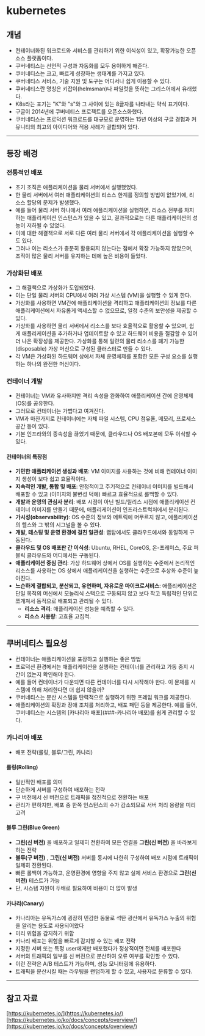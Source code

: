 # kubernetes 

## 개념
- 컨테이너화된 워크로드와 서비스를 관리하기 위한 이식성이 있고, 확장가능한 오픈소스 플랫폼이다.
- 쿠버네티스는 선언적 구성과 자동화를 모두 용이하게 해준다.
- 쿠버네티스는 크고, 빠르게 성장하는 생태계를 가지고 있다.
- 쿠버네티스 서비스, 기술 지원 및 도구는 어디서나 쉽게 이용할 수 있다.
- 쿠버네티스란 명칭은 키잡이(helmsman)나 파일럿을 뜻하는 그리스어에서 유래했다.
- K8s라는 표기는 "K"와 "s"와 그 사이에 있는 8글자를 나타내는 약식 표기이다.
- 구글이 2014년에 쿠버네티스 프로젝트를 오픈소스화했다.
- 쿠버네티스는 프로덕션 워크로드를 대규모로 운영하는 15년 이상의 구글 경험과 커뮤니티의 최고의 아이디어와 적용 사례가 결합되어 있다.

---

## 등장 배경
### 전통적인 배포
- 초기 조직은 애플리케이션을 물리 서버에서 실행했었다.
- 한 물리 서버에서 여러 애플리케이션의 리소스 한계를 정의할 방법이 없었기에, 리소스 할당의 문제가 발생했다.
- 예를 들어 물리 서버 하나에서 여러 애플리케이션을 실행하면, 리소스 전부를 차지하는 애플리케이션 인스턴스가 있을 수 있고, 결과적으로는 다른 애플리케이션의 성능이 저하될 수 있었다.
- 이에 대한 해결책으로 서로 다른 여러 물리 서버에서 각 애플리케이션을 실행할 수도 있다.
- 그러나 이는 리소스가 충분히 활용되지 않는다는 점에서 확장 가능하지 않았으며, 조직이 많은 물리 서버를 유지하는 데에 높은 비용이 들었다.
### 가상화된 배포
- 그 해결책으로 가상화가 도입되었다.
- 이는 단일 물리 서버의 CPU에서 여러 가상 시스템 (VM)을 실행할 수 있게 한다.
- 가상화를 사용하면 VM간에 애플리케이션을 격리하고 애플리케이션의 정보를 다른 애플리케이션에서 자유롭게 액세스할 수 없으므로, 일정 수준의 보안성을 제공할 수 있다.
- 가상화를 사용하면 물리 서버에서 리소스를 보다 효율적으로 활용할 수 있으며, 쉽게 애플리케이션을 추가하거나 업데이트할 수 있고 하드웨어 비용을 절감할 수 있어 더 나은 확장성을 제공한다. 가상화를 통해 일련의 물리 리소스를 폐기 가능한(disposable) 가상 머신으로 구성된 클러스터로 만들 수 있다.
- 각 VM은 가상화된 하드웨어 상에서 자체 운영체제를 포함한 모든 구성 요소를 실행하는 하나의 완전한 머신이다.
### 컨테이너 개발
  - 컨테이너는 VM과 유사하지만 격리 속성을 완화하여 애플리케이션 간에 운영체제(OS)를 공유한다.
  - 그러므로 컨테이너는 가볍다고 여겨진다.
  - VM과 마찬가지로 컨테이너에는 자체 파일 시스템, CPU 점유율, 메모리, 프로세스 공간 등이 있다.
  - 기본 인프라와의 종속성을 끊었기 때문에, 클라우드나 OS 배포본에 모두 이식할 수 있다.

#### 컨테이너의 특장점
- **기민한 애플리케이션 생성과 배포**: VM 이미지를 사용하는 것에 비해 컨테이너 이미지 생성이 보다 쉽고 효율적이다.
- **지속적인 개발, 통합 및 배포**: 안정적이고 주기적으로 컨테이너 이미지를 빌드해서 배포할 수 있고 (이미지의 불변성 덕에) 빠르고 효율적으로 롤백할 수 있다.
- **개발과 운영의 관심사 분리**: 배포 시점이 아닌 빌드/릴리스 시점에 애플리케이션 컨테이너 이미지를 만들기 때문에, 애플리케이션이 인프라스트럭처에서 분리된다.
- **가시성(observability)**: OS 수준의 정보와 메트릭에 머무르지 않고, 애플리케이션의 헬스와 그 밖의 시그널을 볼 수 있다.
- **개발, 테스팅 및 운영 환경에 걸친 일관성**: 랩탑에서도 클라우드에서와 동일하게 구동된다.
- **클라우드 및 OS 배포판 간 이식성**: Ubuntu, RHEL, CoreOS, 온-프레미스, 주요 퍼블릭 클라우드와 어디에서든 구동된다.
- **애플리케이션 중심 관리**: 가상 하드웨어 상에서 OS를 실행하는 수준에서 논리적인 리소스를 사용하는 OS 상에서 애플리케이션을 실행하는 수준으로 추상화 수준이 높아진다.
- **느슨하게 결합되고, 분산되고, 유연하며, 자유로운 마이크로서비스**: 애플리케이션은 단일 목적의 머신에서 모놀리식 스택으로 구동되지 않고 보다 작고 독립적인 단위로 쪼개져서 동적으로 배포되고 관리될 수 있다.
  - **리소스 격리**: 애플리케이션 성능을 예측할 수 있다.
  - **리소스 사용량**: 고효율 고집적.

---

## 쿠버네티스 필요성
- 컨테이너는 애플리케이션을 포장하고 실행하는 좋은 방법
- 프로덕션 환경에서는 애플리케이션을 실행하는 컨테이너를 관리하고 가동 중지 시간이 없는지 확인해야 한다.
- 예를 들어 컨테이너가 다운되면 다른 컨테이너를 다시 시작해야 한다. 이 문제를 시스템에 의해 처리한다면 더 쉽지 않을까?
- 쿠버네티스는 분산 시스템을 탄력적으로 실행하기 위한 프레임 워크를 제공한다.
- 애플리케이션의 확장과 장애 조치를 처리하고, 배포 패턴 등을 제공한다. 예를 들어, 쿠버네티스는 시스템의 [카나리아 배포](###-카나리아 배포)를 쉽게 관리할 수 있다.

### 카나리아 배포
- 배포 전략(롤링, 블루/그린, 카나리)
#### 롤링(Rolling)
- 일반적인 배포를 의미
- 단순하게 서버를 구성하여 배포하는 전략
- 구 버전에서 신 버전으로 트래픽을 점진적으로 전환하는 배포
- 관리가 편하지만, 배포 중 한쪽 인스턴스의 수가 감소되므로 서버 처리 용량을 미리 고려
#### 블루 그린(Blue Green)
- **그린(신 버전)** 을 배포하고 일제히 전환하여 모든 연결을 **그린(신 버전)** 을 바라보게 하는 전략
- **블루(구 버전)** , **그린(신 버전)** 서버를 동시에 나한히 구성하여 배포 시점에 트래픽이 일제히 전환된다.
- 빠른 롤백이 가능하고, 운영환경에 영향을 주지 않고 실제 서비스 환경으로 **그린(신 버전)** 테스트가 가능
- 단, 시스템 자원이 두배로 필요하여 비용이 더 많이 발생
#### 카나리(Canary)
- 카나리아는 유독가스에 굉장히 민감한 동물로 석탄 광산에서 유독가스 누출의 위험을 알리는 용도로 사용되어왔다
- 미리 위험을 감지하기 위함
- 카나리 배포는 위험을 빠르게 감지할 수 있는 배포 전략
- 지정한 서버 또는 특정 user에게만 배포했다가 정상적이면 전체를 배포한다
- 서버의 트래픽의 일부를 신 버전으로 분산하여 오류 여부를 확인할 수 있다.
- 이런 전략은 A/B 테스트가 가능하며, 성능 모니터링에 유용하다.
- 트래픽을 분산시킬 때는 라우팅을 랜덤하게 할 수 있고, 사용자로 분류할 수 있다.


---

## 참고 자료
[https://kubernetes.io/](https://kubernetes.io/)
[https://kubernetes.io/ko/docs/concepts/overview/](https://kubernetes.io/ko/docs/concepts/overview/)
